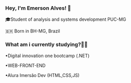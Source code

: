 ### Hey, I'm Emerson Alves!  👋

🎓Student of analysis and systems development PUC-MG



🇧🇷  Born in BH-MG, Brazil  


### What am i currently studying?👨‍💻

•Digital innovation one bootcamp (.NET)

•WEB-FRONT-END

•Alura Imersão Dev (HTML,CSS,JS)
